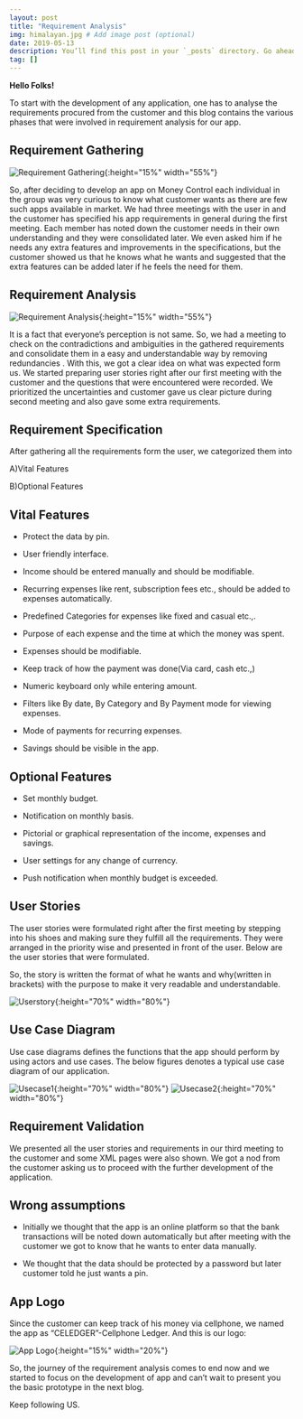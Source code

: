 ```yaml
---
layout: post
title: "Requirement Analysis"
img: himalayan.jpg # Add image post (optional)
date: 2019-05-13
description: You’ll find this post in your `_posts` directory. Go ahead and edit it and re-build the site to see your changes. # Add post description (optional)
tag: []
---
```



**Hello Folks!** 

To start with the development of any application, one has to analyse the requirements procured from the customer and this blog contains the various phases that were involved in requirement analysis for our app. 


## Requirement Gathering

![Requirement Gathering]({{site.baseurl}}/images/RG3.png "RG3"){:height="15%" width="55%"}

So, after deciding to develop an app on Money Control each individual in the group was very curious to know what customer wants as there are few such apps available in market. We had three meetings with the user in and the customer has specified his app requirements in general during the first meeting. Each member has noted down the customer needs in their own understanding and they were consolidated later. We even asked him if he needs any extra features and improvements in the specifications, but the customer showed us that he knows what he wants and suggested that the extra features can be added later if he feels the need for them.


## Requirement Analysis

![Requirement Analysis]({{site.baseurl}}/images/RA2.jpg "RA2"){:height="15%" width="55%"}

It is a fact that everyone’s perception is not same. So, we had a meeting to check on the contradictions and ambiguities in the gathered requirements and consolidate them in a easy and understandable way by removing redundancies . With this, we got a clear idea on what was expected form us. We started preparing user stories right after our first meeting with the customer and the questions that were encountered were recorded. We prioritized the uncertainties and customer gave us clear picture during second meeting and also gave some extra requirements.


## Requirement Specification

After gathering all the requirements form the user, we categorized them into 

A)Vital Features

B)Optional Features

## Vital Features

* Protect the data by pin.

* User friendly interface.

* Income should be entered manually and should be modifiable.

* Recurring expenses like rent, subscription fees etc., should be added to expenses automatically.

* Predefined Categories for expenses like fixed and casual etc.,.

* Purpose of each expense and the time at which the money was spent.

* Expenses should be modifiable.

* Keep track of how the payment was done(Via card, cash etc.,)

* Numeric keyboard only while entering amount.

* Filters like By date, By Category and By Payment mode for viewing expenses.

* Mode of payments for recurring expenses.

* Savings should be visible in the app.

## Optional Features

* Set monthly budget.

* Notification on monthly basis.

* Pictorial or graphical representation of the income, expenses and savings.

* User settings for any change of currency.

* Push notification when monthly budget is exceeded.

## User Stories

The user stories were formulated right after the first meeting by stepping into his shoes and making sure they fulfill all the requirements. They were arranged in the priority wise and presented in front of the user. Below are the user stories that were formulated.

So, the story is written the format of what he wants and why(written in brackets) with the purpose to make it very readable and understandable.

![Userstory]({{site.baseurl}}/images/Userstory1.jpg "USer Story"){:height="70%" width="80%"}



## Use Case Diagram  

Use case diagrams defines the functions that the app should perform by using actors and use cases. The below figures denotes a typical use case diagram of our application.

![Usecase1]({{site.baseurl}}/images/Usecase1.jpeg "USer Case diagram"){:height="70%" width="80%"}
![Usecase2]({{site.baseurl}}/images/Usecase2.jpeg "USer Case diagram expenses"){:height="70%" width="80%"}

## Requirement Validation

We presented all the user stories and requirements in our third meeting to the customer and some XML pages were also shown. We got a nod from the customer asking us to proceed with the further development of the application.

## Wrong assumptions

* Initially we thought that the app is an online platform so that the bank transactions will be noted down automatically but after meeting with the customer we got to know that he wants to enter data manually.

* We thought that the data should be protected by a password but later customer told he just wants a pin.

## App Logo

Since the customer can keep track of his money via cellphone, we named the app as “CELEDGER”-Cellphone Ledger. And this is our logo:

![App Logo]({{site.baseurl}}/images/Logo.png "App Logo"){:height="15%" width="20%"}


So, the journey of the requirement analysis comes to end now and we started to focus on the development of app and can’t wait to present you the basic prototype in the next blog. 

Keep following US.
